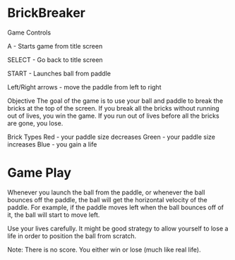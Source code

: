 # BrickBreaker

Game Controls

A - Starts game from title screen

SELECT - Go back to title screen

START - Launches ball from paddle

Left/Right arrows - move the paddle from left to right

Objective
The goal of the game is to use your ball and paddle to break the bricks at the top of the screen. If you break all the bricks without running out of lives, you win the game. If you run out of lives before all the bricks are gone, you lose.

Brick Types
Red - your paddle size decreases
Green - your paddle size increases
Blue - you gain a life

# Game Play

Whenever you launch the ball from the paddle, or whenever the ball bounces off the paddle, the ball will get the horizontal velocity of the paddle. For example, if the paddle moves left when the ball bounces off of it, the ball will start to move left. 

Use your lives carefully. It might be good strategy to allow yourself to lose a life in order to position the ball from scratch.

Note: There is no score. You either win or lose (much like real life).
